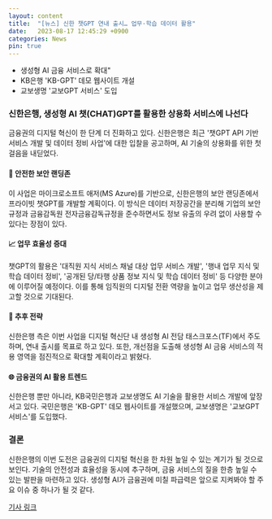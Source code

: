```yaml
---
layout: content
title:  "[뉴스] 신한 챗GPT 연내 출시… 업무·학습 데이터 활용"
date:   2023-08-17 12:45:29 +0900
categories: News
pin: true
---
```


- 생성형 AI 금융 서비스로 확대"
- KB은행 'KB-GPT' 데모 웹사이트 개설
- 교보생명 '교보GPT 서비스' 도입


### 신한은행, 생성형 AI 챗(CHAT)GPT를 활용한 상용화 서비스에 나선다


금융권의 디지털 혁신이 한 단계 더 진화하고 있다. 신한은행은 최근 '챗GPT API 기반 서비스 개발 및 데이터 정비 사업'에 대한 입찰을 공고하며, AI 기술의 상용화를 위한 첫 걸음을 내딛었다.

#### 🔐 안전한 보안 랜딩존

이 사업은 마이크로소프트 애저(MS Azure)를 기반으로, 신한은행의 보안 랜딩존에서 프라이빗 챗GPT를 개발할 계획이다. 이 방식은 데이터 저장공간을 분리해 기업의 보안규정과 금융감독원 전자금융감독규정을 준수하면서도 정보 유출의 우려 없이 사용할 수 있다는 장점이 있다.

#### 📈 업무 효율성 증대

챗GPT의 활용은 '대직원 지식 서비스 채널 대상 업무 서비스 개발', '행내 업무 지식 및 학습 데이터 정비', '공개된 당/타행 상품 정보 지식 및 학습 데이터 정비' 등 다양한 분야에 이루어질 예정이다. 이를 통해 임직원의 디지털 전환 역량을 높이고 업무 생산성을 제고할 것으로 기대된다.

#### 🚀 추후 전략

신한은행 측은 이번 사업을 디지털 혁신단 내 생성형 AI 전담 태스크포스(TF)에서 주도하며, 연내 출시를 목표로 하고 있다. 또한, 개선점을 도출해 생성형 AI 금융 서비스의 적용 영역을 점진적으로 확대할 계획이라고 밝혔다.

#### 🌐 금융권의 AI 활용 트렌드

신한은행 뿐만 아니라, KB국민은행과 교보생명도 AI 기술을 활용한 서비스 개발에 앞장서고 있다. 국민은행은 'KB-GPT' 데모 웹사이트를 개설했으며, 교보생명은 '교보GPT 서비스'를 도입했다.

### 결론

신한은행의 이번 도전은 금융권의 디지털 혁신을 한 차원 높일 수 있는 계기가 될 것으로 보인다. 기술의 안전성과 효율성을 동시에 추구하며, 금융 서비스의 질을 한층 높일 수 있는 발판을 마련하고 있다. 생성형 AI가 금융권에 미칠 파급력은 앞으로 지켜봐야 할 주요 이슈 중 하나가 될 것 같다. 

[기사 링크](https://biz.newdaily.co.kr/site/data/html/2023/08/09/2023080900094.html)